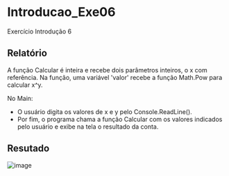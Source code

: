 # Introducao_Exe06
Exercício Introdução 6

## Relatório
A função Calcular é inteira e recebe dois parâmetros inteiros, o x com referência. Na função, uma variável 'valor' recebe a função Math.Pow para calcular x^y.

No Main:
 - O usuário digita os valores de x e y pelo Console.ReadLine().
 - Por fim, o programa chama a função Calcular com os valores indicados pelo usuário e exibe na tela o resultado da conta.

## Resutado
![image](https://user-images.githubusercontent.com/124919761/229604661-f42531fc-7fe4-45ab-9b12-322a276fb2fc.png)
